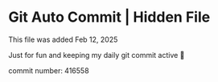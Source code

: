 # Git Auto Commit | Hidden File

This file was added Feb 12, 2025

Just for fun and keeping my daily git commit active 🤪

commit number: 416558
